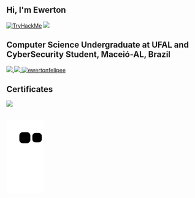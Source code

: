 ## Hi, I'm Ewerton
 <a href=https://tryhackme.com/p/proxyy><img src="https://tryhackme-badges.s3.amazonaws.com/proxyy.png" alt="TryHackMe"></a>
 <a href=https://play.picoctf.org/users/pr0xyy><img height="57" src="https://www.hkctf.org/wp-content/uploads/2021/10/47E1236D-3053-4ED4-A6A5-46879AF74D3B.png"></a>

## Computer Science Undergraduate at UFAL and CyberSecurity Student, Maceió-AL, Brazil

 <div>
  <a href="https://github.com/ewertonfelipee">
  <img height="162" src="https://github-readme-stats.vercel.app/api?username=ewertonfelipee&show_icons=true&theme=jolly&include_all_commits=true&count_private=true"/>
  <img height="162" src="https://github-readme-stats.vercel.app/api/top-langs/?username=ewertonfelipee&layout=compact&langs_count=7&theme=shades-of-purple"/>
  <a href="https://github.com/ewertonfelipee">
  <img height="153" src="https://github-readme-streak-stats.herokuapp.com/?user=ewertonfelipee&theme=jolly&border=61dafb&hide_border=false"         alt="ewertonfelipee"/></a>
   
   ##
   <div style="display: inline_block"></div>
    <h2>Certificates</h2>
   <div>
     <a href="https://github.com/ewertonfelipee/Certificates" target="_blank"> <img src="https://img.shields.io/badge/Certificates-Courses-blue" target="_blank"></a>
   </div>
   
   ##   
</div> 
<div style="display: inline_block"></div>
 <!-- <h2>Current Techs Studied</h2>
<div style="display: inline_block">
  <img align="center" alt="Ewerton-C" height="30" width="40" src="https://github.com/devicons/devicon/blob/master/icons/c/c-original.svg"/>
  <img align="center" alt="Ewerton-JS" height="30" width="40" src="https://github.com/devicons/devicon/blob/master/icons/javascript/javascript-original.svg"/>
  <img align="center" alt="Ewerton-HTML" height="30" width="40" src="https://cdn.jsdelivr.net/gh/devicons/devicon/icons/html5/html5-original.svg"/>
  <img align="center" alt="Ewerton-CSS" height="30" width="40" src="https://cdn.jsdelivr.net/gh/devicons/devicon/icons/css3/css3-original.svg"/>
<img align="center" alt="Ewerton-CPP" height="30" width="40" src="https://github.com/devicons/devicon/blob/master/icons/cplusplus/cplusplus-original.svg">
<img align="center" alt="Ewerton-Python" height="30" width="40" src="https://github.com/devicons/devicon/blob/master/icons/python/python-original.svg">
  <img align="center" alt="Ewerton-Java" height="30" width="40" src="https://github.com/devicons/devicon/blob/master/icons/java/java-original.svg">
<img align="center" alt="Ewerton-ASM" heigh="25" width="30" src="https://github.com/simple-icons/simple-icons/blob/develop/icons/assemblyscript.svg"> -->
</div> 
 
  ##
 <div style="display: inline_block"></div>
   <!-- <h2>Tools</h2>
 <div style="display: inline_block">
   <img align="center" alt="Ewerton-Linux" height="30" width="40" src="https://github.com/devicons/devicon/blob/master/icons/linux/linux-original.svg">
   <img align="center" alt="Ewerton-VSCode" heigh="30" width="40" src="https://github.com/devicons/devicon/blob/master/icons/vscode/vscode-original-wordmark.svg">
<img align="center" alt="Ewerton-GCC" heigh="30" width="40" src="https://github.com/devicons/devicon/blob/master/icons/gcc/gcc-original.svg">
   <img align="center" alt="Ewerton-GIT" heigh="30" width="40" src="https://github.com/devicons/devicon/blob/master/icons/git/git-original.svg">
   <img align="center" alt="Ewerton-Ubuntu" heigh="30" width="40" src="https://github.com/devicons/devicon/blob/master/icons/ubuntu/ubuntu-plain-wordmark.svg"> -->
  
 ##
  
  <div style="display: inline_block"></div>
 <!-- <h2>Contacts</h2>
<div> 
  <a href="https://instagram.com/xwxrtxn" target="_blank"><img src="https://img.shields.io/badge/-Instagram-%23E4405F?style=for-the-badge&logo=instagram&logoColor=white" target="_blank"></a>
  <a href="mailto:ewertonfmarinho@protonmail.ch"><img src="https://img.shields.io/badge/ProtonMail-8B89CC?style=for-the-badge&logo=protonmail&logoColor=white" target="_blank"></a>
  <a href="https://www.linkedin.com/in/ewerton-felipe-silva-marinho-785653168/?locale=en_US" target="_blank"><img src="https://img.shields.io/badge/-LinkedIn-%230077B5?style=for-the-badge&logo=linkedin&logoColor=white" target="_blank"></a> -->
 
  ![Snake animation](https://github.com/ewertonfelipee/ewertonfelipee/blob/output/github-contribution-grid-snake.svg)
 
</div>
